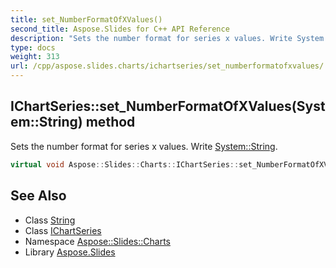 ```yaml
---
title: set_NumberFormatOfXValues()
second_title: Aspose.Slides for C++ API Reference
description: "Sets the number format for series x values. Write System::String."
type: docs
weight: 313
url: /cpp/aspose.slides.charts/ichartseries/set_numberformatofxvalues/
---
```

## IChartSeries::set_NumberFormatOfXValues(System::String) method


Sets the number format for series x values. Write [System::String](../../../system/string/).

```cpp
virtual void Aspose::Slides::Charts::IChartSeries::set_NumberFormatOfXValues(System::String value)=0
```

## See Also

* Class [String](../../system/string/)
* Class [IChartSeries](./)
* Namespace [Aspose::Slides::Charts](../)
* Library [Aspose.Slides](../../)